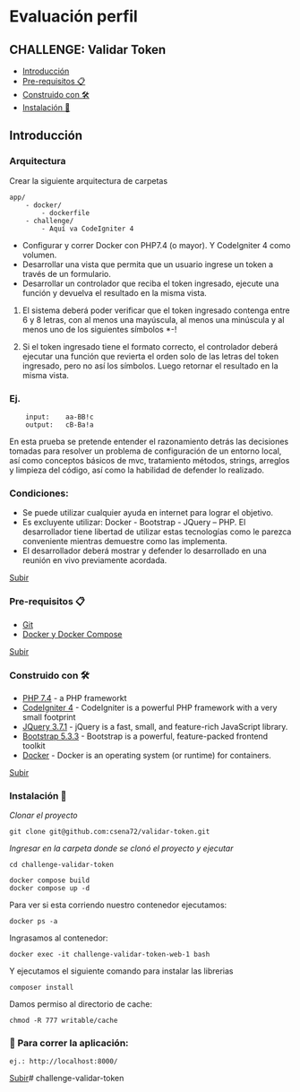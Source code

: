 <a name="top"></a>
# Evaluación perfil 
## CHALLENGE: Validar Token
* [Introducción](#item1)
* [Pre-requisitos 📋](#item2)
* [Construido con 🛠️](#item3)
* [Instalación 🔧](#item4)

 
<a name="item1"></a>
## Introducción
 
### Arquitectura
Crear la siguiente arquitectura de carpetas
```
app/
    - docker/
        - dockerfile
    - challenge/ 
        - Aquí va CodeIgniter 4 
```

-	Configurar y correr Docker con PHP7.4 (o mayor).  Y CodeIgniter 4 como volumen.
-	Desarrollar una vista que permita que un usuario ingrese un token a través de un formulario.
-	Desarrollar un controlador que reciba el token ingresado, ejecute una función y devuelva el resultado en la misma vista.


1.	 El sistema deberá poder verificar que el token ingresado contenga entre 6 y 8 letras, con al menos una mayúscula, al menos una minúscula y al menos uno de los siguientes símbolos *-! 

2.	Si el token ingresado tiene el formato correcto, el controlador deberá ejecutar una función que revierta el orden solo de las letras del token ingresado, pero no así los símbolos. Luego retornar el resultado en la misma vista.

### Ej.
``` 
	input:    aa-BB!c
	output:   cB-Ba!a
 ```   
 En esta prueba se pretende entender el razonamiento detrás las decisiones tomadas para resolver un problema de configuración de un entorno local, así como conceptos básicos de mvc, tratamiento métodos, strings, arreglos y limpieza del código, así como la habilidad de defender lo realizado.

### Condiciones:
-	Se puede utilizar cualquier ayuda en internet para lograr el objetivo.
-	Es excluyente utilizar: Docker - Bootstrap - JQuery – PHP. El desarrollador tiene libertad de utilizar estas tecnologías como le parezca conveniente mientras demuestre como las implementa. 
-	El desarrollador deberá mostrar y defender lo desarrollado en una reunión en vivo previamente acordada.

 
[Subir](#top)
 
<a name="item2"></a>

### Pre-requisitos 📋
* [Git](https://git-scm.com/)
* [Docker y Docker Compose](https://www.docker.com/)


[Subir](#top)
 
<a name="item3"></a>

### Construido con 🛠️

* [PHP 7.4](https://symfony.com/) - a PHP frameworkt
* [CodeIgniter 4](https://www.codeigniter.com/) - CodeIgniter is a powerful PHP framework with a very small footprint
* [JQuery 3.7.1](https://jquery.com/) - jQuery is a fast, small, and feature-rich JavaScript library.
* [Bootstrap 5.3.3](https://getbootstrap.com/) - Bootstrap is a powerful, feature-packed frontend toolkit
* [Docker](https://www.docker.com/) - Docker is an operating system (or runtime) for containers.
 
 
[Subir](#top)
 
<a name="item4"></a>
### Instalación 🔧 


_Clonar el proyecto_
```
git clone git@github.com:csena72/validar-token.git
```
_Ingresar en la carpeta donde se clonó el proyecto y ejecutar_

```
cd challenge-validar-token

docker compose build
docker compose up -d
```
Para ver si esta corriendo nuestro contenedor ejecutamos:

```
docker ps -a
```

Ingrasamos al contenedor:
```
docker exec -it challenge-validar-token-web-1 bash
```
Y ejecutamos el siguiente comando para instalar las librerias

```
composer install
```
Damos permiso al directorio de cache:
```
chmod -R 777 writable/cache
```

### 🚀 Para correr la aplicación:

```
ej.: http://localhost:8000/
```
 
[Subir](#top)# challenge-validar-token
